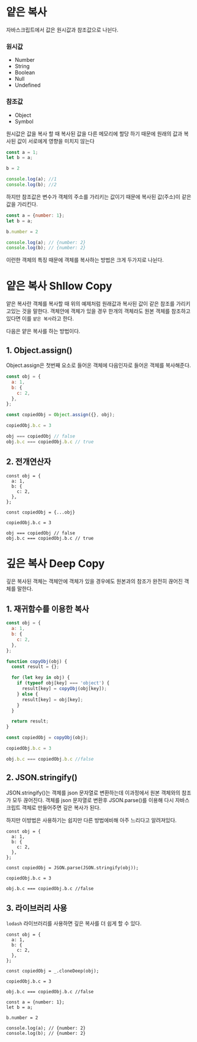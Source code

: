 # 얕은 복사

자바스크립트에서 값은 원시값과 참조값으로 나뉜다.

### 원시값

- Number
- String
- Boolean
- Null
- Undefined

### 참조값

- Object
- Symbol

원시값은 값을 복사 할 때 복사된 값을 다른 메모리에 할당 하기 때문에 원래의 값과 복사된 값이 서로에게 영향을 미치지 않는다

```jsx
const a = 1;
let b = a;

b = 2

console.log(a); //1
console.log(b); //2
```

하지만 참조값은 변수가 객체의 주소를 가리키는 값이기 때문에 복사된 값(주소)이 같은 값을 가리킨다.

```jsx
const a = {number: 1};
let b = a;

b.number = 2

console.log(a); // {number: 2}
console.log(b); // {number: 2}
```

이런한 객체의 특징 때문에 객체를 복사하는 방법은 크게 두가지로 나뉜다.

# 얕은 복사 Shllow Copy

얕은 복사란 객체를 복사할 때 위의 예제처럼 원래값과 복사된 값이 같은 참조를 가리키고있는 것을 말한다. 객체안에 객체가 있을 경우 한개의 객체라도 원본 객체를 참조하고 있다면 이를 `얕은 복사`라고 한다.

다음은 얕은 복사를 하는 방법이다.

## 1. Object.assign()

Object.assign은 첫번째 요소로 들어온 객체에 다음인자로 들어온 객체를 복사해준다.

```jsx
const obj = {
  a: 1,
  b: {
    c: 2,
  },
};

const copiedObj = Object.assign({}, obj);

copiedObj.b.c = 3

obj === copiedObj // false
obj.b.c === copiedObj.b.c // true
```

## 2. 전개연산자

```
const obj = {
  a: 1,
  b: {
    c: 2,
  },
};

const copiedObj = {...obj}

copiedObj.b.c = 3

obj === copiedObj // false
obj.b.c === copiedObj.b.c // true
```

# 깊은 복사 Deep Copy

깊은 복사된 객체는 객체안에 객체가 있을 경우에도 원본과의 참조가 완전히 끊어진 객체를 말한다.

## 1. 재귀함수를 이용한 복사

```jsx
const obj = {
  a: 1,
  b: {
    c: 2,
  },
};

function copyObj(obj) {
  const result = {};

  for (let key in obj) {
    if (typeof obj[key] === 'object') {
      result[key] = copyObj(obj[key]);
    } else {
      result[key] = obj[key];
    }
  }

  return result;
}

const copiedObj = copyObj(obj);

copiedObj.b.c = 3

obj.b.c === copiedObj.b.c //false
```

## 2. JSON.stringify()

JSON.stringify()는 객체를 json 문자열로 변환하는데 이과정에서 원본 객체와의 참조가 모두 끊어진다. 객체를 json 문자열로 변환후 JSON.parse()를 이용해 다시 자바스크립트 객체로 만들어주면 깊은 복사가 된다.

하지만 이방법은 사용하기는 쉽지만 다른 방법에비해 아주 느리다고 알려져있다.

```
const obj = {
  a: 1,
  b: {
    c: 2,
  },
};

const copiedObj = JSON.parse(JSON.stringify(obj));

copiedObj.b.c = 3

obj.b.c === copiedObj.b.c //false
```

## 3. 라이브러리 사용

`lodash` 라이브러리를 사용하면 깊은 복사를 더 쉽게 할 수 있다.

```
const obj = {
  a: 1,
  b: {
    c: 2,
  },
};

const copiedObj = _.cloneDeep(obj);

copiedObj.b.c = 3

obj.b.c === copiedObj.b.c //false
```

```
const a = {number: 1};
let b = a;

b.number = 2

console.log(a); // {number: 2}
console.log(b); // {number: 2}
```
